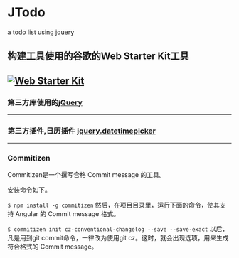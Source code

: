 # JTodo
a todo list using jquery

## 构建工具使用的谷歌的Web Starter Kit工具
## [![Web Starter Kit](https://cloud.githubusercontent.com/assets/110953/11445049/f05512ba-9520-11e5-8fdb-8c8eb5f690d0.jpg)](https://github.com/google/web-starter-kit/releases/latest)

### 第三方库使用的[jQuery](http://jquery.cuishifeng.cn/)
***

### 第三方插件,日历插件 [jquery.datetimepicker](http://www.jq22.com/jquery-info332)
***

### Commitizen
Commitizen是一个撰写合格 Commit message 的工具。

安装命令如下。

`$ npm install -g commitizen`
然后，在项目目录里，运行下面的命令，使其支持 Angular 的 Commit message 格式。


`$ commitizen init cz-conventional-changelog --save --save-exact`
以后，凡是用到git commit命令，一律改为使用git cz。这时，就会出现选项，用来生成符合格式的 Commit message。